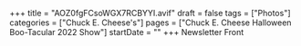 +++
title = "AOZ0fgFCsoWGX7RCBYYI.avif"
draft = false
tags = ["Photos"]
categories = ["Chuck E. Cheese's"]
pages = ["Chuck E. Cheese Halloween Boo-Tacular 2022 Show"]
startDate = ""
+++
Newsletter Front
